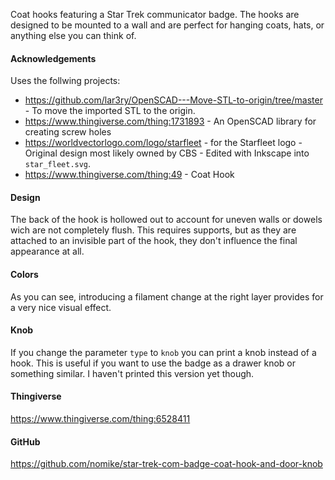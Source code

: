 Coat hooks featuring a Star Trek communicator badge. The hooks are designed to be mounted to a wall and are perfect for hanging coats, hats, or anything else you can think of.

#### Acknowledgements

Uses the follwing projects:

* <https://github.com/lar3ry/OpenSCAD---Move-STL-to-origin/tree/master> - To move the imported STL to the origin.
* <https://www.thingiverse.com/thing:1731893> - An OpenSCAD library for creating screw holes
* <https://worldvectorlogo.com/logo/starfleet> - for the Starfleet logo - Original design most likely owned by CBS - Edited with Inkscape into `star_fleet.svg`.
* <https://www.thingiverse.com/thing:49> - Coat Hook

#### Design

The back of the hook is hollowed out to account for uneven walls or dowels wich are not completely flush. This requires supports, but as they are attached to an invisible part of the hook, they don't influence the final appearance at all.

#### Colors

As you can see, introducing a filament change at the right layer provides for a very nice visual effect.

#### Knob

If you change the parameter `type` to `knob` you can print a knob instead of a hook. This is useful if you want to use the badge as a drawer knob or something similar. I haven't printed this version yet though.

#### Thingiverse

<https://www.thingiverse.com/thing:6528411>

#### GitHub

<https://github.com/nomike/star-trek-com-badge-coat-hook-and-door-knob>
